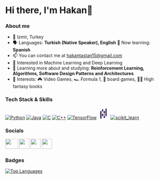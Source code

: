 
<!--
**yuuIind/yuuIind** is a ✨ _special_ ✨ repository because its `README.md` (this file) appears on your GitHub profile.

Here are some ideas to get you started:

- 🔭 I’m currently working on ...
- 🌱 I’m currently learning ...
- 👯 I’m looking to collaborate on ...
- 🤔 I’m looking for help with ...
- 💬 Ask me about ...
- 📫 How to reach me: ...
- 😄 Pronouns: ...
- ⚡ Fun fact: ...
- 🧠 
-->

Hi there, I'm Hakan👋
======================

### About me

* 📌 Izmir, Turkey
* 🗣️ Languages: **Turkish (Native Speaker), English**  🙇 Now learning: **Spanish** 
* 📫 You can contact me at [hakantastan15@gmail.com](mailto:hakantastan15@gmail.com)
* 📜 Interested in Machine Learning and Deep Learning
* 🌱 Learning more about and studying: **Reinforcement Learning, Algorithms, Software Design Patterns and Architectures**
* 🧩 Interests: 🎮 Video Games, 🏎️ Formula 1, 🎲 board games, 🧝🏼 High fantasy books

### Tech Stack & Skills

<p align="left">
<a href="https://www.python.org/" target="_blank" rel="noreferrer"><img src="https://raw.githubusercontent.com/danielcranney/readme-generator/main/public/icons/skills/python-colored.svg" width="36" height="36" alt="Python" /></a>
<a href="https://www.oracle.com/java/" target="_blank" rel="noreferrer"><img src="https://raw.githubusercontent.com/danielcranney/readme-generator/main/public/icons/skills/java-colored.svg" width="36" height="36" alt="Java" /></a>
<a href="https://docs.microsoft.com/en-us/cpp/?view=msvc-170" target="_blank" rel="noreferrer"><img src="https://raw.githubusercontent.com/danielcranney/readme-generator/main/public/icons/skills/c-colored.svg" width="36" height="36" alt="C" /></a>
<a href="https://docs.microsoft.com/en-us/cpp/?view=msvc-170" target="_blank" rel="noreferrer"><img src="https://raw.githubusercontent.com/danielcranney/readme-generator/main/public/icons/skills/cplusplus-colored.svg" width="36" height="36" alt="C++" /></a>
<a href="https://www.tensorflow.org/" target="_blank" rel="noreferrer"><img src="https://raw.githubusercontent.com/danielcranney/readme-generator/main/public/icons/skills/tensorflow-colored.svg" width="36" height="36" alt="TensorFlow" /></a>
<a href="https://pandas.pydata.org/" target="_blank" rel="noreferrer"> <img src="https://raw.githubusercontent.com/devicons/devicon/2ae2a900d2f041da66e950e4d48052658d850630/icons/pandas/pandas-original.svg" alt="pandas" width="36" height="36"/></a>
<a href="https://scikit-learn.org/" target="_blank" rel="noreferrer"> <img src="https://upload.wikimedia.org/wikipedia/commons/0/05/Scikit_learn_logo_small.svg" alt="scikit_learn" width="36" height="36"/></a>
</p>

### Socials

<p align="left"> <a href="https://www.twitter.com/yuIind" target="_blank" rel="noreferrer"><img src="https://raw.githubusercontent.com/danielcranney/readme-generator/main/public/icons/socials/twitter.svg" width="40" height="32" /></a>  <a href="https://www.linkedin.com/in/hakan-tastan" target="_blank" rel="noreferrer"><img src="https://raw.githubusercontent.com/danielcranney/readme-generator/main/public/icons/socials/linkedin.svg" width="32" height="32" /></a> <a href="https://www.kaggle.com/yuulind" target="_blank"><img src="https://raw.githubusercontent.com/rahuldkjain/github-profile-readme-generator/master/src/images/icons/Social/kaggle.svg" height="32" width="32" /></a> <a href="https://www.github.com/yuuIind" target="_blank" rel="noreferrer"><img src="https://raw.githubusercontent.com/danielcranney/readme-generator/main/public/icons/socials/github.svg" width="32" height="32" /></a> </p>

### Badges

<a href="https://github.com/yuuIind" align="left"><img src="https://github-readme-stats.vercel.app/api/top-langs/?username=yuuIind&layout=compact&langs_count=10&title_color=0891b2&text_color=ffffff&icon_color=0891b2&bg_color=24292e&hide_border=true&locale=en&custom_title=Top%20%Languages" alt="Top Languages" /></a>
